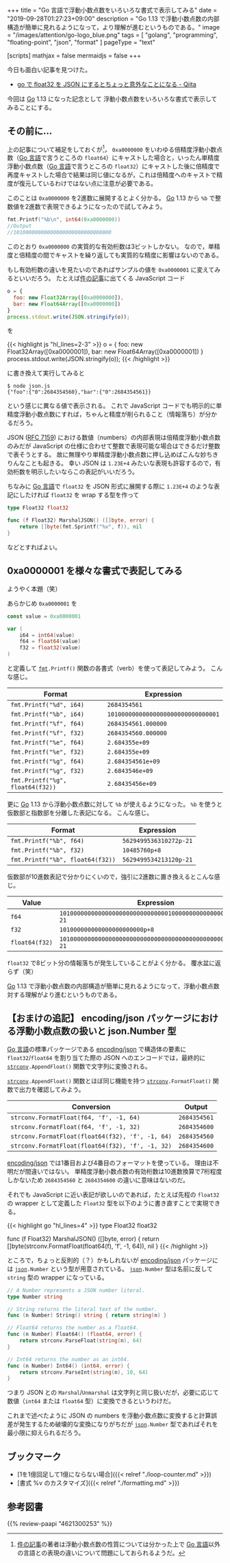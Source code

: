 +++
title = "Go 言語で浮動小数点数をいろいろな書式で表示してみる"
date =  "2019-09-28T01:27:23+09:00"
description = "Go 1.13 で浮動小数点数の内部構造が簡単に見れるようになって，より理解が進むというものである。"
image = "/images/attention/go-logo_blue.png"
tags = [ "golang", "programming", "floating-point", "json", "format" ]
pageType = "text"

[scripts]
  mathjax = false
  mermaidjs = false
+++

今日も面白い記事を見つけた。

- [go で float32 を JSON にするとちょっと意外なことになる - Qiita](https://qiita.com/Nabetani/items/6cea56acb71f111aebc8)

今回は [Go] 1.13 になった記念として 浮動小数点数をいろいろな書式で表示してみることにする。

## その前に...

上の記事について補足をしておくが[^fp1]， `0xa0000000` をいわゆる倍精度浮動小数点数（[Go 言語]で言うところの `float64`）にキャストした場合と，いったん単精度浮動小数点数（[Go 言語]で言うところの `float32`）にキャストした後に倍精度で再度キャストした場合で結果は同じ値になるが，これは倍精度へのキャストで精度が復元しているわけではない点に注意が必要である。

[^fp1]: [件の記事]の著者は浮動小数点数の性質については分かった上で [Go 言語]以外の言語との表現の違いについて問題にしておられるようだ。

このことは `0xa0000000` を2進数に展開するとよく分かる。
[Go] 1.13 から `%b` で整数値を2進数で表現できるようになったので試してみよう。

```go
fmt.Printf("%b\n", int64(0xa0000000))
//Output
//10100000000000000000000000000000
```

このとおり `0xa0000000` の実質的な有効桁数は3ビットしかない。
なので，単精度と倍精度の間でキャストを繰り返しても実質的な精度に影響はないのである。

もし有効桁数の違いを見たいのであればサンプルの値を `0xa0000001` に変えてみるといいだろう。
たとえば[件の記事]に出てくる JavaScript コード

```js
o = {
  foo: new Float32Array([0xa0000000]),
  bar: new Float64Array([0xa0000000])
}
process.stdout.write(JSON.stringify(o));
```

を

{{< highlight js "hl_lines=2-3" >}}
o = {
  foo: new Float32Array([0xa0000001]),
  bar: new Float64Array([0xa0000001])
}
process.stdout.write(JSON.stringify(o));
{{< /highlight >}}

に書き換えて実行してみると

```text
$ node json.js 
{"foo":{"0":2684354560},"bar":{"0":2684354561}}
```

という感じに異なる値で表示される。
これで JavaScript コードでも明示的に単精度浮動小数点数にすれば，ちゃんと精度が削られること（情報落ち）が分かるだろう。

JSON ([RFC 7159]) における数値（numbers）の内部表現は倍精度浮動小数点数のみだが JavaScript の仕様に合わせて整数で表現可能な場合はできるだけ整数で表そうとする。
故に無理やり単精度浮動小数点数に押し込めばこんな妙ちきりんなことも起きる。
幸い JSON は `1.23E+4` みたいな表現も許容するので，有効桁数を明示したいならこの表記がいいだろう。

ちなみに [Go 言語]で `float32` を JSON 形式に展開する際に `1.23E+4` のような表記にしたければ `float32` を wrap する型を作って

```go
type Float32 float32

func (f Float32) MarshalJSON() ([]byte, error) {
    return []byte(fmt.Sprintf("%v", f)), nil
}
```

などとすればよい。

## 0xa0000001 を様々な書式で表記してみる

ようやく本題（笑）

あらかじめ `0xa0000001` を

```go
const value = 0xa0000001

var (
    i64 = int64(value)
    f64 = float64(value)
    f32 = float32(value)
)
```

と定義して [`fmt`]`.Printf()` 関数の各書式（verb）を使って表記してみよう。
こんな感じ。

| Format                           | Expression                         |
| -------------------------------- | ---------------------------------- |
| `fmt.Printf("%d", i64)`          | `2684354561`                       |
| `fmt.Printf("%b", i64)`          | `10100000000000000000000000000001` |
| `fmt.Printf("%f", f64)`          | `2684354561.000000`                |
| `fmt.Printf("%f", f32)`          | `2684354560.000000`                |
| `fmt.Printf("%e", f64)`          | `2.684355e+09`                     |
| `fmt.Printf("%e", f32)`          | `2.684355e+09`                     |
| `fmt.Printf("%g", f64)`          | `2.684354561e+09`                  |
| `fmt.Printf("%g", f32)`          | `2.6843546e+09`                    |
| `fmt.Printf("%g", float64(f32))` | `2.68435456e+09`                   |

更に [Go] 1.13 から浮動小数点数に対して `%b` が使えるようになった。
 `%b` を使うと仮数部と指数部を分離した表記になる。
こんな感じ。

| Format                           | Expression             |
| -------------------------------- | ---------------------- |
| `fmt.Printf("%b", f64)`          | `5629499536310272p-21` |
| `fmt.Printf("%b", f32)`          | `10485760p+8`          |
| `fmt.Printf("%b", float64(f32))` | `5629499534213120p-21` |

仮数部が10進数表記で分かりにくいので，強引に2進数に置き換えるとこんな感じ。

| Value          | Expression                                                  |
| -------------- | ----------------------------------------------------------- |
| `f64`          | `10100000000000000000000000000001000000000000000000000p-21` |
| `f32`          | `101000000000000000000000p+8`                               |
| `float64(f32)` | `10100000000000000000000000000000000000000000000000000p-21` |

`float32` で8ビット分の情報落ちが発生していることがよく分かる。
覆水盆に返らず（笑）

[Go] 1.13 で浮動小数点数の内部構造が簡単に見れるようになって，浮動小数点数対する理解がより進むというものである。

## 【おまけの追記】 encoding/json パッケージにおける浮動小数点数の扱いと json.Number 型

[Go 言語]の標準パッケージである [encoding/json] で構造体の要素に `float32`/`float64` を割り当てた際の JSON へのエンコードでは，最終的に [`strconv`]`.AppendFloat()` 関数で文字列に変換される。

[`strconv`]`.AppendFloat()` 関数とほぼ同じ機能を持つ [`strconv`]`.FormatFloat()` 関数で出力を確認してみよう。

| Conversion                                       | Output       |
| ------------------------------------------------ | ------------ |
| `strconv.FormatFloat(f64, 'f', -1, 64)`          | `2684354561` |
| `strconv.FormatFloat(f64, 'f', -1, 32)`          | `2684354600` |
| `strconv.FormatFloat(float64(f32), 'f', -1, 64)` | `2684354560` |
| `strconv.FormatFloat(float64(f32), 'f', -1, 32)` | `2684354600` |

[encoding/json] では1番目および4番目のフォーマットを使っている。
理由は不明だが間違いではない。
単精度浮動小数点数の有効桁数は10進数換算で7桁程度しかないため `2684354560` と `2684354600` の違いに意味はないのだ。

それでも JavaScript に近い表記が欲しいのであれば，たとえば先程の `float32` の wrapper として定義した `Float32` 型を以下のように書き直すことで実現できる。

{{< highlight go "hl_lines=4" >}}
type Float32 float32

func (f Float32) MarshalJSON() ([]byte, error) {
    return []byte(strconv.FormatFloat(float64(f), 'f', -1, 64)), nil
}
{{< /highlight >}}

ところで，ちょっと反則的（？）かもしれないが [encoding/json] パッケージには [`json`]`.Number` という型が用意されている。
[`json`]`.Number` 型は名前に反して `string` 型の wrapper になっている。

```go
// A Number represents a JSON number literal.
type Number string

// String returns the literal text of the number.
func (n Number) String() string { return string(n) }

// Float64 returns the number as a float64.
func (n Number) Float64() (float64, error) {
	return strconv.ParseFloat(string(n), 64)
}

// Int64 returns the number as an int64.
func (n Number) Int64() (int64, error) {
	return strconv.ParseInt(string(n), 10, 64)
}
```

つまり JSON との `Marshal`/`Unmarshal` は文字列と同じ扱いだが，必要に応じて数値（`int64` または `float64` 型）に変換できるというわけだ。

これまで述べたように JSON の numbers を浮動小数点数に変換すると計算誤差が発生するため破壊的な変換になりがちだが [`json`]`.Number` 型であればそれを最小限に抑えられるだろう。

## ブックマーク

- [1を1億回足して1億にならない場合]({{< relref "./loop-counter.md" >}})
- [書式 %v のカスタマイズ]({{< relref "./formatting.md" >}})

[件の記事]: https://qiita.com/Nabetani/items/6cea56acb71f111aebc8 "go で float32 を JSON にするとちょっと意外なことになる - Qiita"
[Go]: https://golang.org/ "The Go Programming Language"
[Go 言語]: https://golang.org/ "The Go Programming Language"
[RFC 7159]: https://tools.ietf.org/html/rfc7159 "RFC 7159 - The JavaScript Object Notation (JSON) Data Interchange Format"
[encoding/json]: https://golang.org/pkg/encoding/json/ "json - The Go Programming Language"
[`json`]: https://golang.org/pkg/encoding/json/ "json - The Go Programming Language"
[`fmt`]: https://golang.org/pkg/encoding/json/ "json - The Go Programming Language"
[`strconv`]: https://golang.org/pkg/strconv/ "strconv - The Go Programming Language"

## 参考図書

{{% review-paapi "4621300253" %}} <!-- プログラミング言語Go -->
